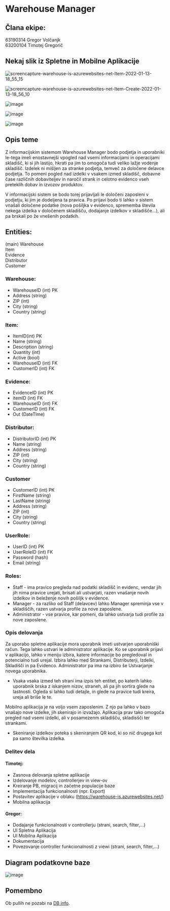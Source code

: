 # Warehouse Manager

## Člana ekipe:

63190314 Gregor Volčanjk  
63200104 Timotej Gregorič

## Nekaj slik iz Spletne in Mobilne Aplikacije
![screencapture-warehouse-is-azurewebsites-net-Item-2022-01-13-18_55_15](https://user-images.githubusercontent.com/65243657/149383540-60b00e3b-f003-4689-8bbb-97173733d60a.png)

![screencapture-warehouse-is-azurewebsites-net-Item-Create-2022-01-13-18_56_10](https://user-images.githubusercontent.com/65243657/149383601-0370468b-15b8-4530-9478-eaa46dc74b7c.png)


![image](https://user-images.githubusercontent.com/65243657/149384388-be403380-141c-45a3-83ee-fc9c4eb1df6e.png)

![image](https://user-images.githubusercontent.com/65243657/149384475-11a29420-10cb-4eea-8b59-196207f2138a.png)

![image](https://user-images.githubusercontent.com/65243657/149384572-423c9ea0-4620-473a-91ee-19cba6682fca.png)



## Opis teme

Z informacijskim sistemom Warehouse Manager bodo podjetja in uporabniki le-tega imeli enostavnejši vpogled nad vsemi informacijami in operacijami skladišč, ki si jih lastijo, hkrati pa jim to omogoča tudi veliko lažje vodenje skladišč.
Izdelek ni mišljen za stranke podjetja, temveč za določene delavce podjetja. To pomeni pogled nad izdelki v vsakem izmed skladišč, dobavne čase različnih dobaviteljev in naročil strank in celotno evidenco vseh preteklih dobav in izvozov produktov.

V informacijski sistem se bodo torej prijavljali le določeni zaposleni v podjetju, ki jim je dodeljena ta pravica. Po prijavi bodo ti lahko v sistem vnašali določene podatke (nova pošiljka v evidenco, sprememba števila nekega izdelka v določenem skladišču, dodajanje izdelkov v skladišče...), ali pa brskali po že vnešenih podatkih.


## Entities:

(main)
Warehouse  
Item  
Evidence  
Distributor  
Customer

### Warehouse:

- WarehouseID (int) PK
- Address (string)
- ZIP (int)
- City (string)
- Country (string)

### Item:

- ItemID(int) PK
- Name (string)
- Description (string)
- Quantity (int)
- Active (bool)
- WarehouseID (int) FK
- CustomerID (int) FK

### Evidence:

- EvidenceID (int) PK
- itemID (int) FK
- WarehouseID (int) FK
- CustomerID (int) FK
- Out (DateTIme)

### Distributor:

- DistributorID (int) PK
- Name (string)
- Address (string)
- ZIP (int)
- City (string)
- Country (string)

### Customer

- CustomerID (int) PK
- FirstName (string)
- LastName (string)
- Address (string)
- ZIP (int)
- City (string)
- Country (string)

### UserRole:

- UserID (int) PK
- UserRoleID (int) FK
- Password (hash)
- Email (string)

### Roles:

- Staff - ima pravico pregleda nad podatki skladišč in evidenc, vendar jih
  jih nima pravice urejati, brisati ali ustvarjati, razen vnašanje novih izdelkov
  in beleženje novih pošiljk v evidence.
- Manager - za razliko od Staff (delavcev) lahko Manager spreminja vse v skladiščih, razen ustvarja profile za nove zaposlene.
- Administrator - vse pravice, kar pomeni, da lahko ustvarja tudi profile za nove zaposlene.

### Opis delovanja

Za uporabo spletne aplikacije mora uporabnik imeti ustvarjen uporabniški račun.
Tega lahko ustvari le administrator aplikacije. Ko se uporabnik prijavi v aplikacijo, lahko v meniju izbira, katere informacije bo pregledoval in potencialno tudi urejal. Izbira lahko med Strankami, Distributerji, Izdelki, Skladišči in pa Evidenco. Administrator pa ima na izbiro še Ustvarjanje novega uporabnika.

- Vsaka vsaka izmed teh strani ima izpis teh entitet, po katerih lahko uporabnik brska z iskanjem nizov, straneh, ali pa jih sortira glede na lastnosti. Ogleda si lahko tudi detajle, in glede na pravice tudi kreira, ureja ali briše le te.

Mobilno aplikacija je na voljo vsem zaposlenim. Z njo pa lahko v bazo vnašajo nove izdelke, jih skenirajo in izvažajo. Aplikacija prav tako omogoča pregled nad vsemi izdelki, ali v posamezenm skladišču, skladisšči ter strankami.

- Skeniranje izdelkov poteka s skeniranjem QR kod, ki so nič drugega kot pa samo številka izdelka.

### Delitev dela

#### Timotej:
- Zasnova delovanja spletne aplikacije
- Izdelovanje modelov, controllerjev in view-ov
- Kreiranje PB, migracij in začetne populacije baze
- Implementacija funkcionalnosti (npr. Export)
- Postavitev aplikacije v oblaku (https://warehouse-is.azurewebsites.net/)
- Mobilna aplikacija

#### Gregor:
- Dodajanje funkcionalnosti v controllerju (strani, search, filter,...)
- UI Spletna Aplikacija
- UI Mobilna Aplikacija
- Dokumentacija
- Povezovanje controller funkcionalnosti z viewi (strani, search, filter,...)

## Diagram podatkovne baze
  ![image](https://user-images.githubusercontent.com/65243657/149382999-9f2af741-9cb7-4c04-82aa-156de021775b.png)



## Pomembno

Ob pullih ne pozabi na [DB info](https://github.com/GreTimotej/warehouse/blob/62686aee7fdde8f007f60f228761ee8d681aefa1/web/appsettings.json#L10).
